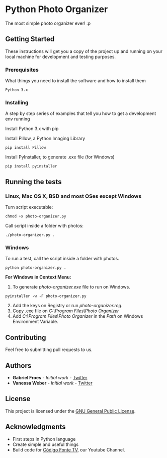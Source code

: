 # Python Photo Organizer

The most simple photo organizer ever! :p

## Getting Started

These instructions will get you a copy of the project up and running on your local machine for development and testing purposes.

### Prerequisites

What things you need to install the software and how to install them

```
Python 3.x
```

### Installing

A step by step series of examples that tell you how to get a development env running

Install Python 3.x with pip

Install Pillow, a Python Imaging Library

```
pip install Pillow
```

Install PyInstaller, to generate .exe file (for Windows)

```
pip install pyinstaller
```


## Running the tests

### Linux, Mac OS X, BSD and most OSes except Windows
Turn script executable:

```
chmod +x photo-organizer.py
```

Call script inside a folder with photos:

```
./photo-organizer.py .
```

### Windows

To run a test, call the script inside a folder with photos.

```
python photo-organizer.py .
```

**For Windows in Context Menu:**

1. To generate *photo-organizer.exe* file to run on Windows.

```
pyinstaller -w -F photo-organizer.py
```

2. Add the keys on Registry or run *photo-organizer.reg*.
3. Copy .exe file on *C:\Program Files\Photo Organizer*
4. Add *C:\Program Files\Photo Organizer* in the *Path* on Windows Environment Variable.

## Contributing

Feel free to submitting pull requests to us.

## Authors

* **Gabriel Froes** - *Initial work* - [Twitter](https://www.twitter.com/gabrielfroes)
* **Vanessa Weber** - *Initial work* - [Twitter](https://www.twitter.com/nessaweberfroes)

## License

This project is licensed under the [GNU General Public License](https://opensource.org/licenses/GPL-3.0).

## Acknowledgments

* First steps in Python language
* Create simple and useful things
* Build code for [Código Fonte TV](https://www.youtube.com/codigofontetv), our Youtube Channel.
